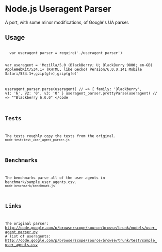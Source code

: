 # Node.js Useragent Parser

A port, with some minor modifications, of Google's UA parser.

## Usage
<code>
  var useragent_parser = require('./useragent_parser')

  var useragent = 'Mozilla/5.0 (BlackBerry; U; BlackBerry 9800; en-GB) AppleWebKit/534.1+ (KHTML, like Gecko) Version/6.0.0.141 Mobile Safari/534.1+,gzip(gfe),gzip(gfe)'

  useragent_parser.parse(useragent) // => { family: 'Blackberry', v1: '6', v2: '0', v3: '0' }
  useragent_parser.prettyParse(useragent) // => ""Blackberry 6.0.0"
</code

## Tests
The tests roughly copy the tests from the original.
`node test/test_user_agent_parser.js`

## Benchmarks
The benchmarks parse all of the user agents in benchmark/sample_user_agents.csv.
`node benchmark/benchmark.js`

## Links
The original parser: http://code.google.com/p/browserscope/source/browse/trunk/models/user_agent_parser.py
A list of useragents: http://code.google.com/p/browserscope/source/browse/trunk/test/sample_user_agents.csv
